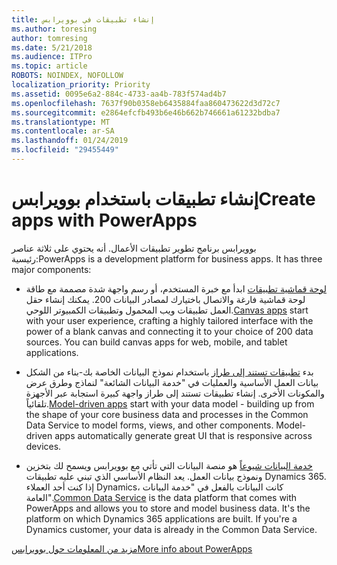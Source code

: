 ```yaml
---
title: إنشاء تطبيقات في بوويرابس
ms.author: toresing
author: tomresing
ms.date: 5/21/2018
ms.audience: ITPro
ms.topic: article
ROBOTS: NOINDEX, NOFOLLOW
localization_priority: Priority
ms.assetid: 0095e6a2-884c-4733-aa4b-783f574ad4b7
ms.openlocfilehash: 7637f90b0358eb6435884faa860473622d3d72c7
ms.sourcegitcommit: e2864efcfb493b6e46b662b746661a61232bdba7
ms.translationtype: MT
ms.contentlocale: ar-SA
ms.lasthandoff: 01/24/2019
ms.locfileid: "29455449"
---
```

# <a name="create-apps-with-powerapps"></a><span data-ttu-id="0d9a6-102">إنشاء تطبيقات باستخدام بوويرابس</span><span class="sxs-lookup"><span data-stu-id="0d9a6-102">Create apps with PowerApps</span></span>

<span data-ttu-id="0d9a6-p101">بوويرابس برنامج تطوير تطبيقات الأعمال. أنه يحتوي على ثلاثة عناصر رئيسية:</span><span class="sxs-lookup"><span data-stu-id="0d9a6-p101">PowerApps is a development platform for business apps. It has three major components:</span></span> 
  
- <span data-ttu-id="0d9a6-p102">[لوحة قماشية تطبيقات](https://go.microsoft.com/fwlink/?linkid=874495) ابدأ مع خبرة المستخدم، أو رسم واجهة شدة مصممة مع طاقة لوحة قماشية فارغة والاتصال باختيارك لمصادر البيانات 200. يمكنك إنشاء حقل العمل تطبيقات ويب المحمول وتطبيقات الكمبيوتر اللوحي.</span><span class="sxs-lookup"><span data-stu-id="0d9a6-p102">[Canvas apps](https://go.microsoft.com/fwlink/?linkid=874495) start with your user experience, crafting a highly tailored interface with the power of a blank canvas and connecting it to your choice of 200 data sources. You can build canvas apps for web, mobile, and tablet applications.</span></span> 
    
- <span data-ttu-id="0d9a6-p103">بدء [تطبيقات تستند إلى طراز](https://go.microsoft.com/fwlink/?linkid=874496) باستخدام نموذج البيانات الخاصة بك-بناء من الشكل بيانات العمل الأساسية والعمليات في "خدمة البيانات الشائعة" لنماذج وطرق عرض والمكونات الأخرى. إنشاء تطبيقات تستند إلى طراز واجهة كبيرة استجابة عبر الأجهزة تلقائياً.</span><span class="sxs-lookup"><span data-stu-id="0d9a6-p103">[Model-driven apps](https://go.microsoft.com/fwlink/?linkid=874496) start with your data model - building up from the shape of your core business data and processes in the Common Data Service to model forms, views, and other components. Model-driven apps automatically generate great UI that is responsive across devices.</span></span> 
    
- <span data-ttu-id="0d9a6-p104">[خدمة البيانات شيوعاً](https://go.microsoft.com/fwlink/?linkid=874497) هو منصة البيانات التي تأتي مع بوويرابس ويسمح لك بتخزين ونموذج بيانات العمل. يعد النظام الأساسي الذي تبني عليه تطبيقات Dynamics 365. إذا كنت أحد العملاء Dynamics، كانت البيانات بالفعل في "خدمة البيانات العامة".</span><span class="sxs-lookup"><span data-stu-id="0d9a6-p104">[Common Data Service](https://go.microsoft.com/fwlink/?linkid=874497) is the data platform that comes with PowerApps and allows you to store and model business data. It's the platform on which Dynamics 365 applications are built. If you're a Dynamics customer, your data is already in the Common Data Service.</span></span> 
    
[<span data-ttu-id="0d9a6-112">مزيد من المعلومات حول بوويرابس</span><span class="sxs-lookup"><span data-stu-id="0d9a6-112">More info about PowerApps</span></span>](https://go.microsoft.com/fwlink/?linkid=874498)
  

